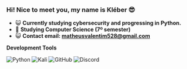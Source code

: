 ### Hi! Nice to meet you, my name is Kléber 😎

- 😺 **Currently studying cybersecurity and progressing in Python.**
- 🌱 **Studying Computer Science (7º semester)**
- 😺 **Contact email: matheusvalentim528@gmail.com**



**Development Tools**

  ![Python](https://img.shields.io/badge/python-%23323330?style=for-the-badge&logo=python&logoColor=ffdd54)
  ![Kali](https://img.shields.io/badge/Kali-%23323330?style=for-the-badge&logo=kalilinux&logoColor=white)
  ![GitHub](https://img.shields.io/static/v1?style=for-the-badge&message=GitHub&color=%23323330&logo=GitHub&logoColor=FFFFFF&label=)
  ![Discord](https://img.shields.io/badge/-Discord-%23323330?logo=Discord&logoColor=4169e1&style=for-the-badge)
    
</div>
    

##
